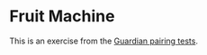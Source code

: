 Fruit Machine
=============

This is an exercise from the [Guardian pairing tests](https://github.com/guardian/pairing-tests/tree/master/fruit-machine).
